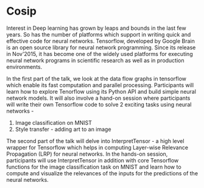 # Cosip
Interest in Deep learning has grown by leaps and bounds in the last few years. So has the number of platforms which support in writing quick and effective code for neural networks. Tensorflow, developed by Google Brain is an open source library for neural network programming. Since its release in Nov'2015, it has become one of the widely used platforms for executing neural network programs in scientific research as well as in production environments.

In the first part of the talk, we look at the data flow graphs in tensorflow which enable its fast computation and parallel processing. Participants will learn how to explore Tenorflow using its Python API and build simple neural network models. It will also involve a hand-on session where participants will write their own Tensorflow code to solve 2 exciting tasks using neural networks -
1. Image classification on MNIST
2. Style transfer - adding art to an image 

The second part of the talk will delve into InterpretTensor - a high level wrapper for Tensorflow which helps in computing Layer-wise Relevance Propagation (LRP) for neural networks. In the hands-on session, participants will use InterpretTensor in addition with core Tensorflow functions for the image classification task on MNIST and learn how to compute and visualize the relevances of the inputs for the predictions of the neural networks.
